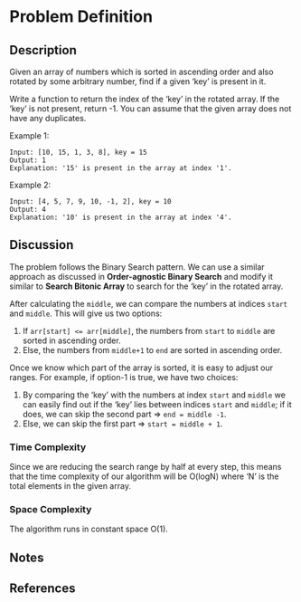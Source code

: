 # Problem Definition

## Description

Given an array of numbers which is sorted in ascending order and also rotated by some arbitrary number, find if a given ‘key’ is present in it.

Write a function to return the index of the ‘key’ in the rotated array. If the ‘key’ is not present, return -1. You can assume that the given array does not have any duplicates.

Example 1:

```plaintext
Input: [10, 15, 1, 3, 8], key = 15
Output: 1
Explanation: '15' is present in the array at index '1'.
```

Example 2:

```plaintext
Input: [4, 5, 7, 9, 10, -1, 2], key = 10
Output: 4
Explanation: '10' is present in the array at index '4'.
```

## Discussion

The problem follows the Binary Search pattern. We can use a similar approach as discussed in **Order-agnostic Binary Search** and modify it similar to **Search Bitonic Array** to search for the ‘key’ in the rotated array.

After calculating the `middle`, we can compare the numbers at indices `start` and `middle`. This will give us two options:

1. If `arr[start] <= arr[middle]`, the numbers from `start` to `middle` are sorted in ascending order.
2. Else, the numbers from `middle+1` to `end` are sorted in ascending order.

Once we know which part of the array is sorted, it is easy to adjust our ranges. For example, if option-1 is true, we have two choices:

1. By comparing the ‘key’ with the numbers at index `start` and `middle` we can easily find out if the ‘key’ lies between indices `start` and `middle`; if it does, we can skip the second part => `end = middle -1`.
2. Else, we can skip the first part => `start = middle + 1`.

### Time Complexity

Since we are reducing the search range by half at every step, this means that the time complexity of our algorithm will be O(logN) where ‘N’ is the total elements in the given array.

### Space Complexity

The algorithm runs in constant space O(1).

## Notes

## References

